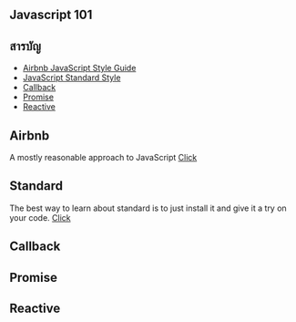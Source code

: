 ## Javascript 101

## สารบัญ
- [Airbnb JavaScript Style Guide](#airbnb)
- [JavaScript Standard Style](#standard)
- [Callback](#callback)
- [Promise](#promise)
- [Reactive](#reactive)

## Airbnb
A mostly reasonable approach to JavaScript [Click](https://github.com/airbnb/javascript)

## Standard
The best way to learn about standard is to just install it and give it a try on your code. [Click](https://standardjs.com/rules.html)

## Callback

## Promise

## Reactive